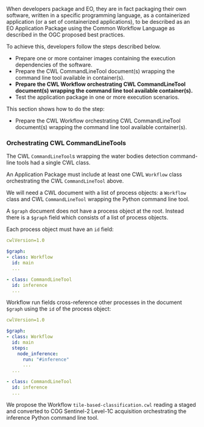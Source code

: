When developers package and EO, they are in fact packaging their own software, written in a specific programming language, as a containerized application (or a set of containerized applications), to be described as an EO Application Package using the Common Workflow Language as described in the OGC proposed best practices.

To achieve this, developers follow the steps described below.

* Prepare one or more container images containing the execution dependencies of the software.
* Prepare the CWL CommandLineTool document(s) wrapping the command line tool available in container(s).
* **Prepare the CWL Workflow orchestrating CWL CommandLineTool document(s) wrapping the command line tool available container(s).**
* Test the application package in one or more execution scenarios.

This section shows how to do the step:

* Prepare the CWL Workflow orchestrating CWL CommandLineTool document(s) wrapping the command line tool available container(s).

### Orchestrating CWL CommandLineTools

The CWL `CommandLineTool`s wrapping the water bodies detection command-line tools had a single CWL class.

An Application Package must include at least one CWL `Workflow` class orchestrating the CWL `CommandLineTool` above.

We will need a CWL document with a list of process objects: a `Workflow` class and CWL `CommandLineTool` wrapping the Python command line tool. 

A `$graph` document does not have a process object at the root. Instead there is a `$graph` field which consists of a list of process objects.

Each process object must have an `id` field: 

```yaml
cwlVersion=1.0

$graph:
- class: Workflow
  id: main
  ...

- class: CommandLineTool
  id: inference
  ...
```

Workflow run fields cross-reference other processes in the document `$graph` using the `id` of the process object:

```yaml
cwlVersion=1.0

$graph:
- class: Workflow
  id: main
  steps:
    node_inference:
      run: "#inference"
      ...
  ...

- class: CommandLineTool
  id: inference
  ...
```

We propose the Workflow `tile-based-classification.cwl` reading a staged and converted to COG Sentinel-2 Level-1C acquisition orchestrating the inference Python command line tool.
